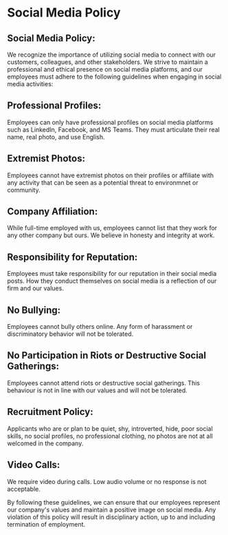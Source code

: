 # Social Media Policy

## Social Media Policy:
We recognize the importance of utilizing social media to connect with our customers, colleagues, and other stakeholders. We strive to maintain a professional and ethical presence on social media platforms, and our employees must adhere to the following guidelines when engaging in social media activities:

## Professional Profiles:
Employees can only have professional profiles on social media platforms such as LinkedIn, Facebook, and MS Teams. They must articulate their real name, real photo, and use English.

## Extremist Photos:
Employees cannot have extremist photos on their profiles or affiliate with any activity that can be seen as a potential threat to environmnet or community.

## Company Affiliation:
While full-time employed with us, employees cannot list that they work for any other company but ours. We believe in honesty and integrity at work. 

## Responsibility for Reputation:
Employees must take responsibility for our reputation in their social media posts. How they conduct themselves on social media is a reflection of our firm and our values.

## No Bullying:
Employees cannot bully others online. Any form of harassment or discriminatory behavior will not be tolerated.

## No Participation in Riots or Destructive Social Gatherings:
Employees cannot attend riots or destructive social gatherings. This behaviour is not in line with our values and will not be tolerated.

## Recruitment Policy:
Applicants who are or plan to be quiet, shy, introverted, hide, poor social skills, no social profiles, no professional clothing, no photos are not at all welcomed in the company.

## Video Calls:
We require video during calls. Low audio volume or no response is not acceptable.

By following these guidelines, we can ensure that our employees represent our company's values and maintain a positive image on social media. Any violation of this policy will result in disciplinary action, up to and including termination of employment.
